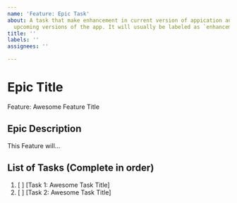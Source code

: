 ```yaml
---
name: 'Feature: Epic Task'
about: A task that make enhancement in current version of appication and belongs to
  upcoming versions of the app. It will usually be labeled as `enhancement`.
title: ''
labels: ''
assignees: ''

---
```


# Epic Title

Feature: Awesome Feature Title

## Epic Description

This Feature will...

## List of Tasks (Complete in order)

1. [ ] [Task 1: Awesome Task Title]
2. [ ] [Task 2: Awesome Task Title]
